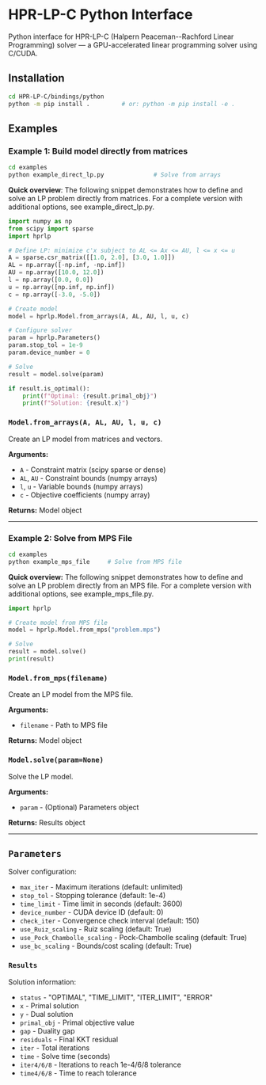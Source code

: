# HPR-LP-C Python Interface

Python interface for HPR-LP-C (Halpern Peaceman--Rachford Linear Programming) solver — a GPU-accelerated linear programming solver using C/CUDA.


## Installation

```bash
cd HPR-LP-C/bindings/python
python -m pip install .         # or: python -m pip install -e .
```

## Examples


### Example 1: Build model directly from matrices

```bash
cd examples
python example_direct_lp.py              # Solve from arrays
```

**Quick overview**:
The following snippet demonstrates how to define and solve an LP problem directly from matrices.
For a complete version with additional options, see example_direct_lp.py.

```python
import numpy as np
from scipy import sparse
import hprlp

# Define LP: minimize c'x subject to AL <= Ax <= AU, l <= x <= u
A = sparse.csr_matrix([[1.0, 2.0], [3.0, 1.0]])
AL = np.array([-np.inf, -np.inf])
AU = np.array([10.0, 12.0])
l = np.array([0.0, 0.0])
u = np.array([np.inf, np.inf])
c = np.array([-3.0, -5.0])

# Create model
model = hprlp.Model.from_arrays(A, AL, AU, l, u, c)

# Configure solver
param = hprlp.Parameters()
param.stop_tol = 1e-9
param.device_number = 0

# Solve
result = model.solve(param)

if result.is_optimal():
    print(f"Optimal: {result.primal_obj}")
    print(f"Solution: {result.x}")
```




### `Model.from_arrays(A, AL, AU, l, u, c)`
Create an LP model from matrices and vectors.

**Arguments:**
- `A` - Constraint matrix (scipy sparse or dense)
- `AL`, `AU` - Constraint bounds (numpy arrays)
- `l`, `u` - Variable bounds (numpy arrays)
- `c` - Objective coefficients (numpy array)

**Returns:** Model object

---

### Example 2: Solve from MPS File

```bash
cd examples
python example_mps_file     # Solve from MPS file
```

**Quick overview:**
The following snippet demonstrates how to define and solve an LP problem directly from an MPS file. For a complete version with additional options, see example_mps_file.py.

```python
import hprlp

# Create model from MPS file
model = hprlp.Model.from_mps("problem.mps")

# Solve
result = model.solve()
print(result)
```

### `Model.from_mps(filename)`
Create an LP model from the MPS file.

**Arguments:**
- `filename` - Path to MPS file

**Returns:** Model object

### `Model.solve(param=None)`
Solve the LP model.

**Arguments:**
- `param` - (Optional) Parameters object

**Returns:** Results object

---

## `Parameters`
Solver configuration:
- `max_iter` - Maximum iterations (default: unlimited)
- `stop_tol` - Stopping tolerance (default: 1e-4)
- `time_limit` - Time limit in seconds (default: 3600)
- `device_number` - CUDA device ID (default: 0)
- `check_iter` - Convergence check interval (default: 150)
- `use_Ruiz_scaling` - Ruiz scaling (default: True)
- `use_Pock_Chambolle_scaling` - Pock-Chambolle scaling (default: True)
- `use_bc_scaling` - Bounds/cost scaling (default: True)

### `Results`
Solution information:
- `status` - "OPTIMAL", "TIME_LIMIT", "ITER_LIMIT", "ERROR"
- `x` - Primal solution
- `y` - Dual solution
- `primal_obj` - Primal objective value
- `gap` - Duality gap
- `residuals` - Final KKT residual
- `iter` - Total iterations
- `time` - Solve time (seconds)
- `iter4/6/8` - Iterations to reach 1e-4/6/8 tolerance
- `time4/6/8` - Time to reach tolerance
